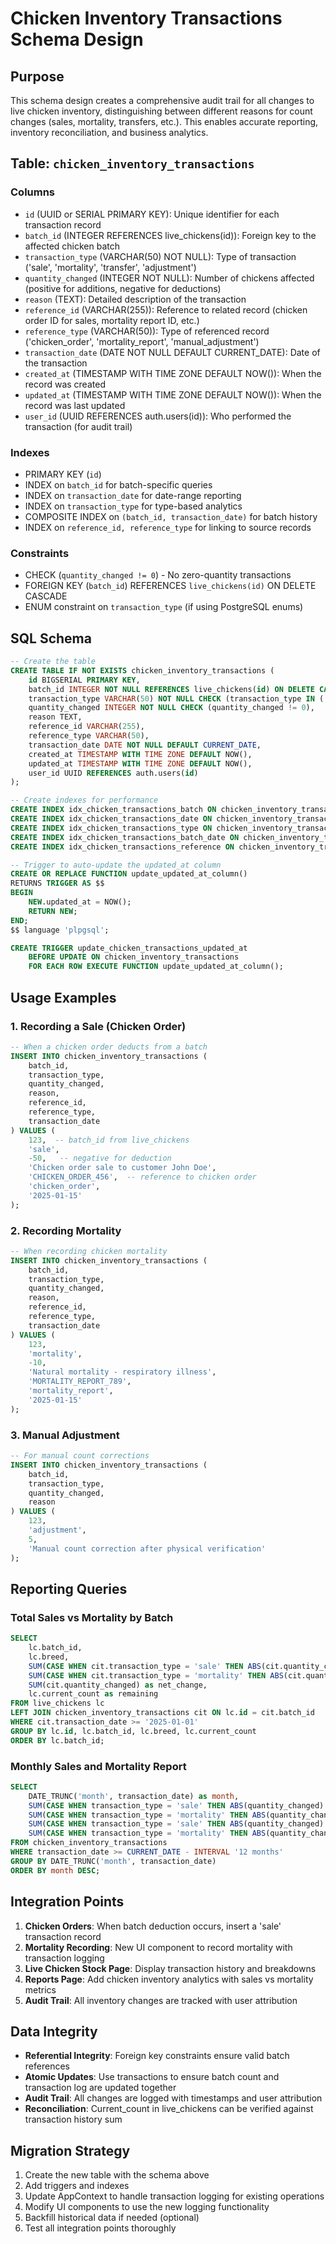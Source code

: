 # Chicken Inventory Transactions Schema Design

## Purpose
This schema design creates a comprehensive audit trail for all changes to live chicken inventory, distinguishing between different reasons for count changes (sales, mortality, transfers, etc.). This enables accurate reporting, inventory reconciliation, and business analytics.

## Table: `chicken_inventory_transactions`

### Columns
- `id` (UUID or SERIAL PRIMARY KEY): Unique identifier for each transaction record
- `batch_id` (INTEGER REFERENCES live_chickens(id)): Foreign key to the affected chicken batch
- `transaction_type` (VARCHAR(50) NOT NULL): Type of transaction ('sale', 'mortality', 'transfer', 'adjustment')
- `quantity_changed` (INTEGER NOT NULL): Number of chickens affected (positive for additions, negative for deductions)
- `reason` (TEXT): Detailed description of the transaction
- `reference_id` (VARCHAR(255)): Reference to related record (chicken order ID for sales, mortality report ID, etc.)
- `reference_type` (VARCHAR(50)): Type of referenced record ('chicken_order', 'mortality_report', 'manual_adjustment')
- `transaction_date` (DATE NOT NULL DEFAULT CURRENT_DATE): Date of the transaction
- `created_at` (TIMESTAMP WITH TIME ZONE DEFAULT NOW()): When the record was created
- `updated_at` (TIMESTAMP WITH TIME ZONE DEFAULT NOW()): When the record was last updated
- `user_id` (UUID REFERENCES auth.users(id)): Who performed the transaction (for audit trail)

### Indexes
- PRIMARY KEY (`id`)
- INDEX on `batch_id` for batch-specific queries
- INDEX on `transaction_date` for date-range reporting
- INDEX on `transaction_type` for type-based analytics
- COMPOSITE INDEX on `(batch_id, transaction_date)` for batch history
- INDEX on `reference_id, reference_type` for linking to source records

### Constraints
- CHECK (`quantity_changed != 0`) - No zero-quantity transactions
- FOREIGN KEY (`batch_id`) REFERENCES `live_chickens(id)` ON DELETE CASCADE
- ENUM constraint on `transaction_type` (if using PostgreSQL enums)

## SQL Schema

```sql
-- Create the table
CREATE TABLE IF NOT EXISTS chicken_inventory_transactions (
    id BIGSERIAL PRIMARY KEY,
    batch_id INTEGER NOT NULL REFERENCES live_chickens(id) ON DELETE CASCADE,
    transaction_type VARCHAR(50) NOT NULL CHECK (transaction_type IN ('sale', 'mortality', 'transfer', 'adjustment')),
    quantity_changed INTEGER NOT NULL CHECK (quantity_changed != 0),
    reason TEXT,
    reference_id VARCHAR(255),
    reference_type VARCHAR(50),
    transaction_date DATE NOT NULL DEFAULT CURRENT_DATE,
    created_at TIMESTAMP WITH TIME ZONE DEFAULT NOW(),
    updated_at TIMESTAMP WITH TIME ZONE DEFAULT NOW(),
    user_id UUID REFERENCES auth.users(id)
);

-- Create indexes for performance
CREATE INDEX idx_chicken_transactions_batch ON chicken_inventory_transactions(batch_id);
CREATE INDEX idx_chicken_transactions_date ON chicken_inventory_transactions(transaction_date);
CREATE INDEX idx_chicken_transactions_type ON chicken_inventory_transactions(transaction_type);
CREATE INDEX idx_chicken_transactions_batch_date ON chicken_inventory_transactions(batch_id, transaction_date);
CREATE INDEX idx_chicken_transactions_reference ON chicken_inventory_transactions(reference_id, reference_type);

-- Trigger to auto-update the updated_at column
CREATE OR REPLACE FUNCTION update_updated_at_column()
RETURNS TRIGGER AS $$
BEGIN
    NEW.updated_at = NOW();
    RETURN NEW;
END;
$$ language 'plpgsql';

CREATE TRIGGER update_chicken_transactions_updated_at 
    BEFORE UPDATE ON chicken_inventory_transactions 
    FOR EACH ROW EXECUTE FUNCTION update_updated_at_column();
```

## Usage Examples

### 1. Recording a Sale (Chicken Order)
```sql
-- When a chicken order deducts from a batch
INSERT INTO chicken_inventory_transactions (
    batch_id, 
    transaction_type, 
    quantity_changed, 
    reason, 
    reference_id, 
    reference_type, 
    transaction_date
) VALUES (
    123,  -- batch_id from live_chickens
    'sale',
    -50,   -- negative for deduction
    'Chicken order sale to customer John Doe',
    'CHICKEN_ORDER_456',  -- reference to chicken order
    'chicken_order',
    '2025-01-15'
);
```

### 2. Recording Mortality
```sql
-- When recording chicken mortality
INSERT INTO chicken_inventory_transactions (
    batch_id, 
    transaction_type, 
    quantity_changed, 
    reason, 
    reference_id, 
    reference_type, 
    transaction_date
) VALUES (
    123,
    'mortality',
    -10,
    'Natural mortality - respiratory illness',
    'MORTALITY_REPORT_789',
    'mortality_report',
    '2025-01-15'
);
```

### 3. Manual Adjustment
```sql
-- For manual count corrections
INSERT INTO chicken_inventory_transactions (
    batch_id, 
    transaction_type, 
    quantity_changed, 
    reason
) VALUES (
    123,
    'adjustment',
    5,
    'Manual count correction after physical verification'
);
```

## Reporting Queries

### Total Sales vs Mortality by Batch
```sql
SELECT 
    lc.batch_id,
    lc.breed,
    SUM(CASE WHEN cit.transaction_type = 'sale' THEN ABS(cit.quantity_changed) ELSE 0 END) as total_sold,
    SUM(CASE WHEN cit.transaction_type = 'mortality' THEN ABS(cit.quantity_changed) ELSE 0 END) as total_mortality,
    SUM(cit.quantity_changed) as net_change,
    lc.current_count as remaining
FROM live_chickens lc
LEFT JOIN chicken_inventory_transactions cit ON lc.id = cit.batch_id
WHERE cit.transaction_date >= '2025-01-01'
GROUP BY lc.id, lc.batch_id, lc.breed, lc.current_count
ORDER BY lc.batch_id;
```

### Monthly Sales and Mortality Report
```sql
SELECT 
    DATE_TRUNC('month', transaction_date) as month,
    SUM(CASE WHEN transaction_type = 'sale' THEN ABS(quantity_changed) ELSE 0 END) as monthly_sales,
    SUM(CASE WHEN transaction_type = 'mortality' THEN ABS(quantity_changed) ELSE 0 END) as monthly_mortality,
    SUM(CASE WHEN transaction_type = 'sale' THEN ABS(quantity_changed) ELSE 0 END) - 
    SUM(CASE WHEN transaction_type = 'mortality' THEN ABS(quantity_changed) ELSE 0 END) as net_available
FROM chicken_inventory_transactions
WHERE transaction_date >= CURRENT_DATE - INTERVAL '12 months'
GROUP BY DATE_TRUNC('month', transaction_date)
ORDER BY month DESC;
```

## Integration Points

1. **Chicken Orders**: When batch deduction occurs, insert a 'sale' transaction record
2. **Mortality Recording**: New UI component to record mortality with transaction logging
3. **Live Chicken Stock Page**: Display transaction history and breakdowns
4. **Reports Page**: Add chicken inventory analytics with sales vs mortality metrics
5. **Audit Trail**: All inventory changes are tracked with user attribution

## Data Integrity

- **Referential Integrity**: Foreign key constraints ensure valid batch references
- **Atomic Updates**: Use transactions to ensure batch count and transaction log are updated together
- **Audit Trail**: All changes are logged with timestamps and user attribution
- **Reconciliation**: Current_count in live_chickens can be verified against transaction history sum

## Migration Strategy

1. Create the new table with the schema above
2. Add triggers and indexes
3. Update AppContext to handle transaction logging for existing operations
4. Modify UI components to use the new logging functionality
5. Backfill historical data if needed (optional)
6. Test all integration points thoroughly